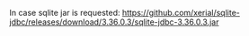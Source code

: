 In case sqlite jar is requested: https://github.com/xerial/sqlite-jdbc/releases/download/3.36.0.3/sqlite-jdbc-3.36.0.3.jar
